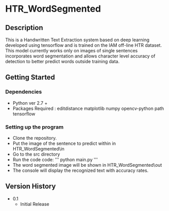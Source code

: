 # HTR_WordSegmented

## Description

This is a Handwritten Text Extraction system based on deep learning developed using tensorflow and is trained on the IAM off-line HTR dataset. This model currently works only on images of single sentences incorporates word segmentation and allows character level accuracy of detection to better predict words outside training data.

## Getting Started

### Dependencies

* Python ver 2.7 +
* Packages Required :
editdistance
matplotlib
numpy
opencv-python
path
tensorflow

	

### Setting up the program

* Clone the repository.
* Put the image of the sentence to predict within in HTR_WordSegmented\in
* Go to the src directory
* Run the code code:
'''
python main.py
'''
* The word segmented image will be shown in HTR_WordSegmented\out
* The console will display the recognized text with accuracy rates.



## Version History

* 0.1
    * Initial Release